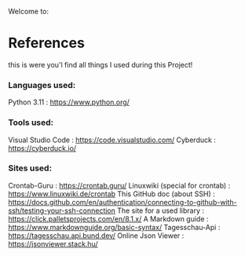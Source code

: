 Welcome to:

# References

this is were you'l find all things I used
during this Project!

### Languages used:
Python 3.11 : https://www.python.org/

### Tools used: 
Visual Studio Code : https://code.visualstudio.com/
Cyberduck : https://cyberduck.io/

### Sites used:
Crontab-Guru : https://crontab.guru/
Linuxwiki (special for crontab) : https://www.linuxwiki.de/crontab
This GitHub doc (about SSH) : https://docs.github.com/en/authentication/connecting-to-github-with-ssh/testing-your-ssh-connection
The site for a used library : https://click.palletsprojects.com/en/8.1.x/
A Markdown guide : https://www.markdownguide.org/basic-syntax/
Tagesschau-Api : https://tagesschau.api.bund.dev/
Online Json Viewer : https://jsonviewer.stack.hu/
